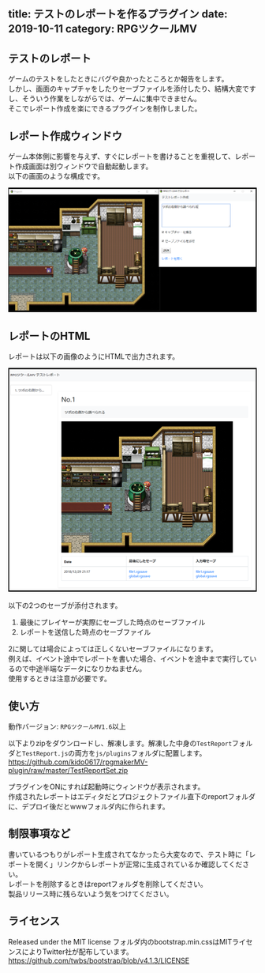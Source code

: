 title: テストのレポートを作るプラグイン
date: 2019-10-11
category: RPGツクールMV
---

## テストのレポート

ゲームのテストをしたときにバグや良かったところとか報告をします。  
しかし、画面のキャプチャをしたりセーブファイルを添付したり、結構大変ですし、そういう作業をしながらでは、ゲームに集中できません。  
そこでレポート作成を楽にできるプラグインを制作しました。 

## レポート作成ウィンドウ

ゲーム本体側に影響を与えず、すぐにレポートを書けることを重視して、レポート作成画面は別ウィンドウで自動起動します。  
以下の画面のような構成です。  
  

![レポート作成ウィンドウ](/img/2019-10-11-test-report/make.png)

## レポートのHTML

レポートは以下の画像のようにHTMLで出力されます。  
  
![](/img/2019-10-11-test-report/sample.png)


以下の2つのセーブが添付されます。  
1. 最後にプレイヤーが実際にセーブした時点のセーブファイル
1. レポートを送信した時点のセーブファイル

2に関しては場合によっては正しくないセーブファイルになります。  
例えば、イベント途中でレポートを書いた場合、イベントを途中まで実行しているので中途半端なデータになりかねません。  
使用するときは注意が必要です。



## 使い方

動作バージョン: `RPGツクールMV1.6`以上  

以下よりzipをダウンロードし、解凍します。解凍した中身の`TestReport`フォルダと`TestReport.js`の両方を`js/plugins`フォルダに配置します。  
https://github.com/kido0617/rpgmakerMV-plugin/raw/master/TestReportSet.zip

プラグインをONにすれば起動時にウィンドウが表示されます。  
作成されたレポートはエディタだとプロジェクトファイル直下のreportフォルダに、デプロイ後だとwwwフォルダ内に作られます。

## 制限事項など

書いているつもりがレポート生成されてなかったら大変なので、テスト時に「レポートを開く」リンクからレポートが正常に生成されているか確認してください。  
レポートを削除するときはreportフォルダを削除してください。  
製品リリース時に残らないよう気をつけてください。  

## ライセンス

Released under the MIT license
フォルダ内のbootstrap.min.cssはMITライセンスによりTwitter社が配布しています。https://github.com/twbs/bootstrap/blob/v4.1.3/LICENSE
